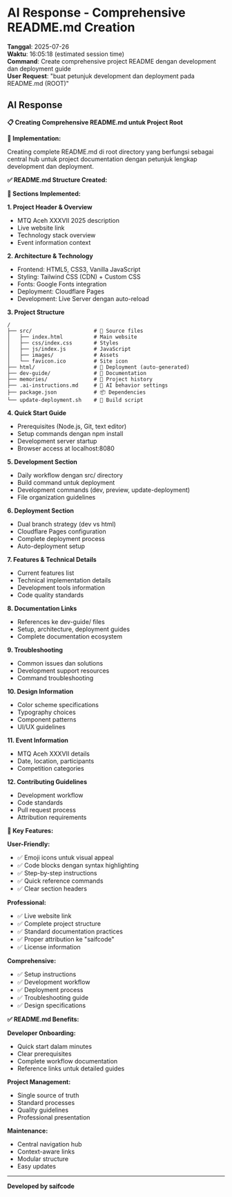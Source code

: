 # AI Response - Comprehensive README.md Creation

**Tanggal**: 2025-07-26  
**Waktu**: 16:05:18 (estimated session time)  
**Command**: Create comprehensive project README dengan development dan deployment guide  
**User Request**: "buat petunjuk development dan deployment pada README.md (ROOT)"

## AI Response

**📋 Creating Comprehensive README.md untuk Project Root**

**🎯 Implementation:**

Creating complete README.md di root directory yang berfungsi sebagai central hub untuk project documentation dengan petunjuk lengkap development dan deployment.

**✅ README.md Structure Created:**

**📄 Sections Implemented:**

**1. Project Header & Overview**
- MTQ Aceh XXXVII 2025 description
- Live website link
- Technology stack overview
- Event information context

**2. Architecture & Technology**
- Frontend: HTML5, CSS3, Vanilla JavaScript
- Styling: Tailwind CSS (CDN) + Custom CSS
- Fonts: Google Fonts integration
- Deployment: Cloudflare Pages
- Development: Live Server dengan auto-reload

**3. Project Structure**
```
/
├── src/                    # 📂 Source files
│   ├── index.html          # Main website
│   ├── css/index.css       # Styles
│   ├── js/index.js         # JavaScript
│   ├── images/             # Assets
│   └── favicon.ico         # Site icon
├── html/                   # 🚀 Deployment (auto-generated)
├── dev-guide/              # 📖 Documentation
├── memories/               # 📝 Project history
├── .ai-instructions.md     # 🤖 AI behavior settings
├── package.json            # 📦 Dependencies
└── update-deployment.sh    # 🔧 Build script
```

**4. Quick Start Guide**
- Prerequisites (Node.js, Git, text editor)
- Setup commands dengan npm install
- Development server startup
- Browser access at localhost:8080

**5. Development Section**
- Daily workflow dengan src/ directory
- Build command untuk deployment
- Development commands (dev, preview, update-deployment)
- File organization guidelines

**6. Deployment Section**
- Dual branch strategy (dev vs html)
- Cloudflare Pages configuration
- Complete deployment process
- Auto-deployment setup

**7. Features & Technical Details**
- Current features list
- Technical implementation details
- Development tools information
- Code quality standards

**8. Documentation Links**
- References ke dev-guide/ files
- Setup, architecture, deployment guides
- Complete documentation ecosystem

**9. Troubleshooting**
- Common issues dan solutions
- Development support resources
- Command troubleshooting

**10. Design Information**
- Color scheme specifications
- Typography choices
- Component patterns
- UI/UX guidelines

**11. Event Information**
- MTQ Aceh XXXVII details
- Date, location, participants
- Competition categories

**12. Contributing Guidelines**
- Development workflow
- Code standards
- Pull request process
- Attribution requirements

**🎯 Key Features:**

**User-Friendly:**
- ✅ Emoji icons untuk visual appeal
- ✅ Code blocks dengan syntax highlighting
- ✅ Step-by-step instructions
- ✅ Quick reference commands
- ✅ Clear section headers

**Professional:**
- ✅ Live website link
- ✅ Complete project structure
- ✅ Standard documentation practices
- ✅ Proper attribution ke "saifcode"
- ✅ License information

**Comprehensive:**
- ✅ Setup instructions
- ✅ Development workflow
- ✅ Deployment process
- ✅ Troubleshooting guide
- ✅ Design specifications

**✅ README.md Benefits:**

**Developer Onboarding:**
- Quick start dalam minutes
- Clear prerequisites
- Complete workflow documentation
- Reference links untuk detailed guides

**Project Management:**
- Single source of truth
- Standard processes
- Quality guidelines
- Professional presentation

**Maintenance:**
- Central navigation hub
- Context-aware links
- Modular structure
- Easy updates

---

**Developed by saifcode**